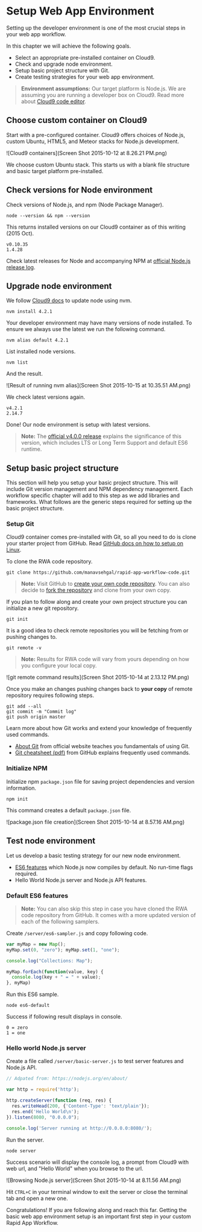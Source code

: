 # Setup Web App Environment

Setting up the developer environment is one of the most crucial steps in your web app workflow. 

In this chapter we will achieve the following goals.

- Select an appropriate pre-installed container on Cloud9.
- Check and upgrade node environment.
- Setup basic project structure with Git.
- Create testing strategies for your web app environment.

> **Environment assumptions:** Our target platform is Node.js. We are assuming you are running a developer box on Cloud9. Read more about [Cloud9 code editor](/cloud9_code_editor.html).

## Choose custom container on Cloud9

Start with a pre-configured container. Cloud9 offers choices of Node.js, custom Ubuntu, HTML5, and Meteor stacks for Node.js development.

![Cloud9 containers](Screen Shot 2015-10-12 at 8.26.21 PM.png)

We choose custom Ubuntu stack. This starts us with a blank file structure and basic target platform pre-installed.

## Check versions for Node environment

Check versions of Node.js, and npm (Node Package Manager).

```
node --version && npm --version
```

This returns installed versions on our Cloud9 container as of this writing (2015 Oct).

```
v0.10.35
1.4.28
```

Check latest releases for Node and accompanying NPM at [official Node.js release log](https://nodejs.org/en/download/releases/).


## Upgrade node environment

We follow [Cloud9 docs](https://docs.c9.io/docs/updating-nodejs) to update node using nvm.

```
nvm install 4.2.1
```

Your developer environment may have many versions of node installed. To ensure we always use the latest we run the following command.

```
nvm alias default 4.2.1
```

List installed node versions.

```
nvm list
```

And the result.

![Result of running nvm alias](Screen Shot 2015-10-15 at 10.35.51 AM.png)

We check latest versions again.

```
v4.2.1
2.14.7
```

Done! Our node environment is setup with latest versions.

> **Note:** The [official v4.0.0 release](https://nodejs.org/en/blog/release/v4.0.0/) explains the significance of this version, which includes LTS or Long Term Support and default ES6 runtime.

## Setup basic project structure

This section will help you setup your basic project structure. This will include Git version management and NPM dependency management. Each workflow specific chapter will add to this step as we add libraries and frameworks. What follows are the generic steps required for setting up the basic project structure.

### Setup Git

Cloud9 container comes pre-installed with Git, so all you need to do is clone your starter project from GitHub. Read [GitHub docs on how to setup on Linux](https://help.github.com/articles/set-up-git/#platform-linux).

To clone the RWA code repository.

```
git clone https://github.com/manavsehgal/rapid-app-workflow-code.git
```

> **Note:** Visit GitHub to [create your own code repository](https://help.github.com/articles/create-a-repo/). You can also decide to [fork the repository](https://github.com/manavsehgal/rapid-app-workflow-code#fork-destination-box) and clone from your own copy.

If you plan to follow along and create your own project structure you can initialize a new git repository.

```
git init
```

It is a good idea to check remote repositories you will be fetching from or pushing changes to.

```
git remote -v
```

> **Note:** Results for RWA code will vary from yours depending on how you configure your local copy.

![git remote command results](Screen Shot 2015-10-14 at 2.13.12 PM.png)

Once you make an changes pushing changes back to **your copy** of remote repository requires following steps.

```
git add --all
git commit -m "Commit log"
git push origin master
```

Learn more about how Git works and extend your knowledge of frequently used commands.

- [About Git](http://git-scm.com/about) from official website teaches you fundamentals of using Git.
- [Git cheatsheet (pdf)](https://training.github.com/kit/downloads/github-git-cheat-sheet.pdf) from GitHub explains frequently used commands.

### Initialize NPM

Initialize npm ```package.json``` file for saving project dependencies and version information.

```
npm init
```

This command creates a default ```package.json``` file.

![package.json file creation](Screen Shot 2015-10-14 at 8.57.16 AM.png)


## Test node environment

Let us develop a basic testing strategy for our new node environment.

- [ES6 features](https://nodejs.org/en/docs/es6/) which Node.js now compiles by default. No run-time flags required.
- Hello World Node.js server and Node.js API features.

### Default ES6 features

> **Note:** You can also skip this step in case you have cloned the RWA code repository from GitHub. It comes with a more updated version of each of the following samplers.

Create ```/server/es6-sampler.js``` and copy following code.

```javascript
var myMap = new Map();
myMap.set(0, "zero"); myMap.set(1, "one");

console.log("Collections: Map");

myMap.forEach(function(value, key) {
  console.log(key + " = " + value);
}, myMap)

```

Run this ES6 sample.

```
node es6-default
```

Success if following result displays in console.

```
0 = zero
1 = one
```

### Hello world Node.js server

Create a file called ```/server/basic-server.js``` to test server features and Node.js API. 

```javascript
// Adpated from: https://nodejs.org/en/about/

var http = require('http');

http.createServer(function (req, res) {
  res.writeHead(200, {'Content-Type': 'text/plain'});
  res.end('Hello World\n');
}).listen(8080, "0.0.0.0");

console.log('Server running at http://0.0.0.0:8080/');
```

Run the server.

```
node server
```

Success scenario will display the console log, a prompt from Cloud9 with web url, and "Hello World" when you browse to the url.

![Browsing Node.js server](Screen Shot 2015-10-14 at 8.11.56 AM.png)

Hit ```CTRL+C``` in your terminal window to exit the server or close the terminal tab and open a new one.
 
Congratulations! If you are following along and reach this far. Getting the basic web app environment setup is an important first step in your custom Rapid App Workflow.